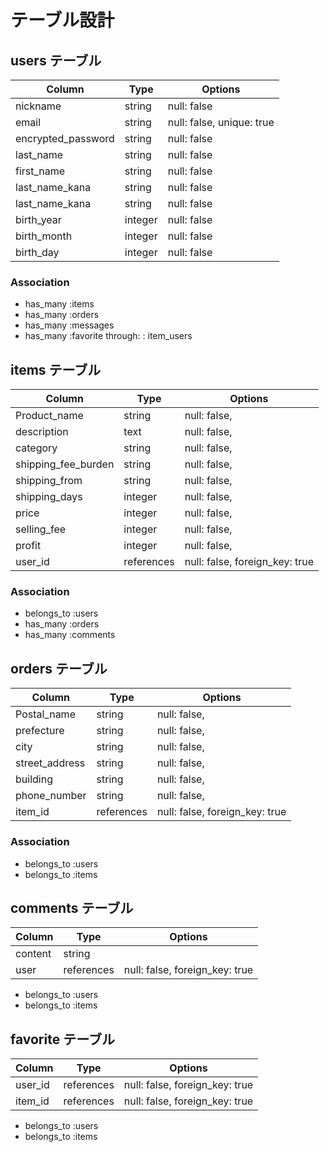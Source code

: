 # テーブル設計

## users テーブル
| Column             | Type   | Options       |
| ------------------ | ------ | ------------- |
| nickname           | string   | null: false |
| email              | string   | null: false, unique: true |
| encrypted_password | string   | null: false |
| last_name          | string   | null: false |
| first_name         | string   | null: false |
| last_name_kana     | string   | null: false |
| last_name_kana     | string   | null: false |
| birth_year         | integer  | null: false |
| birth_month        | integer  | null: false |
| birth_day          | integer  | null: false |

### Association

- has_many :items
- has_many :orders
- has_many :messages
- has_many :favorite through: : item_users


## items テーブル
| Column              | Type       | Options                        |
| ------------------- | ---------- | -------------------------------|
| Product_name        | string     | null: false,                   |
| description         | text       | null: false,                   |
| category            | string     | null: false,                   |
| shipping_fee_burden | string     | null: false,                   |
| shipping_from       | string     | null: false,                   |
| shipping_days       | integer    | null: false,                   |
| price               | integer    | null: false,                   |
| selling_fee         | integer    | null: false,                   |
| profit              | integer    | null: false,                   |
| user_id             | references | null: false, foreign_key: true |

### Association

- belongs_to :users
- has_many   :orders
- has_many   :comments

## orders テーブル
| Column              | Type       | Options                        |
| ------------------- | ---------- | -------------------------------|
| Postal_name         | string     | null: false,                   |
| prefecture          | string     | null: false,                   |
| city                | string     | null: false,                   |
| street_address      | string     | null: false,                   |
| building            | string     | null: false,                   |
| phone_number        | string     | null: false,                   |
| item_id             | references | null: false, foreign_key: true |


### Association

- belongs_to :users
- belongs_to :items

## comments テーブル

| Column  | Type       | Options                        |
| ------- | ---------- | ------------------------------ |
| content | string     |                                |
| user    | references | null: false, foreign_key: true |

- belongs_to :users
- belongs_to :items

## favorite テーブル

| Column  | Type       | Options                        |
| ------- | ---------- | ------------------------------ |
| user_id | references | null: false, foreign_key: true |
| item_id | references | null: false, foreign_key: true |

- belongs_to :users
- belongs_to :items